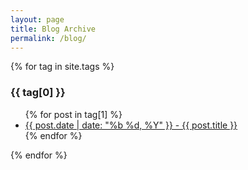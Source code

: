 ```yaml
---
layout: page
title: Blog Archive
permalink: /blog/
---
```


{% for tag in site.tags %}
  <h3>{{ tag[0] }}</h3>
  <ul>
    {% for post in tag[1] %}
      <li><a href="{{ post.url }}">{{ post.date | date: "%b %d, %Y" }} - {{ post.title }}</a></li>
    {% endfor %}
  </ul>
{% endfor %}
